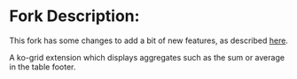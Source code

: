 # Fork Description: 

This fork has some changes to add a bit of new features, as described [here](https://github.com/ebonato/ko-grid).

A ko-grid extension which displays aggregates such as the sum or average in the table footer.